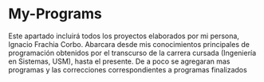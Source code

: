 # My-Programs
Este apartado incluirá todos los proyectos elaborados por mi persona, Ignacio Frachia Corbo. Abarcara desde mis conocimientos principales de programación obtenidos por el transcurso de la carrera cursada (Ingeniería en Sistemas, USM), hasta el presente. De a poco se agregaran mas programas y las correcciones correspondientes a programas finalizados
